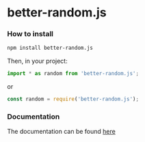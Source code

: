 # better-random.js

### How to install

```bash
npm install better-random.js
```

Then, in your project:

```js
import * as random from 'better-random.js';
```
or
```js
const random = require('better-random.js');
```

### Documentation

The documentation can be found [here](https://thenonstopgamer.github.io/rng-plus.js/index.html)